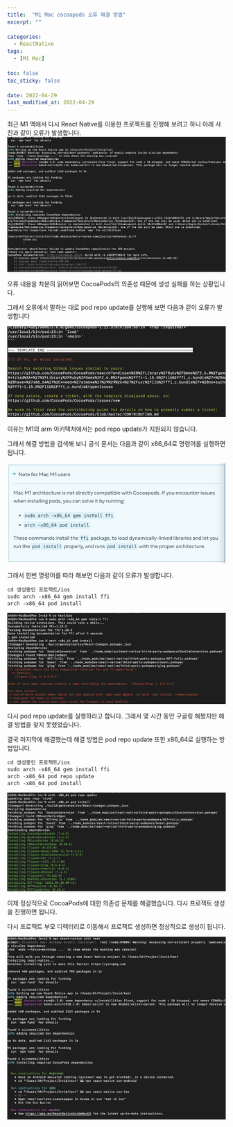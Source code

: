 ```yaml
---
title:  "M1 Mac cocoapods 오류 해결 방법" 
excerpt: ""

categories:
  - ReactNative
tags:
  - [M1 Mac]

toc: false
toc_sticky: false
 
date: 2022-04-29
last_modified_at: 2022-04-29
---
```


최근 M1 맥에서 다시 React Native를 이용한 프로젝트를 진행해 보려고 하니 아래 사진과 같이 오류가 발생합니다.
![](../../assets/images/reactnative/M1MacCocoapods/스크린샷_2022-04-29_오후_8.07.04.png)

오류 내용을 차분히 읽어보면 CocoaPods의 의존성 때문에 생성 실패를 하는 상황입니다.

그래서 오류에서 말하는 대로 pod repo update를 실행해 보면 다음과 같이 오류가 발생합니다

![](../../assets/images/reactnative/M1MacCocoapods/스크린샷_2022-04-29_오후_9.12.29.png)

이유는 M1의 arm 아키텍처에서는 pod repo update가 지원되지 않습니다.

그래서 해결 방법을 검색해 보니 공식 문서는 다음과 같이 x86_64로 명령어를 실행하면 됩니다.

![](../../assets/images/reactnative/M1MacCocoapods/React_Native_공식_docs.png)

그래서 한번 명령어를 따라 해보면 다음과 같이 오류가 발생합니다.

```text
cd 생성중인 프로젝트/ios
sudo arch -x86_64 gem install ffi
arch -x86_64 pod install
```

![](../../assets/images/reactnative/M1MacCocoapods/스크린샷_2022-04-29_오후_9.18.59.png)

다시 pod repo update를 실행하라고 합니다. 그래서 몇 시간 동안 구글링 해봤지만 해결 방법을 찾지 못했었습니다.

결국 마지막에 해결했는데 해결 방법은 pod repo update 또한 x86_64로 실행하는 방법입니다.

```text
cd 생성중인 프로젝트/ios
sudo arch -x86_64 gem install ffi
arch -x86_64 pod repo update
arch -x86_64 pod install
```

![](../../assets/images/reactnative/M1MacCocoapods/스크린샷_2022-04-29_오후_9.20.37.png)

이제 정상적으로 CocoaPods에 대한 의존성 문제를 해결했습니다. 다시 프로젝트 생성을 진행하면 됩니다.

다시 프로젝트 부모 디렉터리로 이동해서 프로젝트 생성하면 정상적으로 생성이 됩니다.

![](../../assets/images/reactnative/M1MacCocoapods/프로젝트_생성_완료.png)








